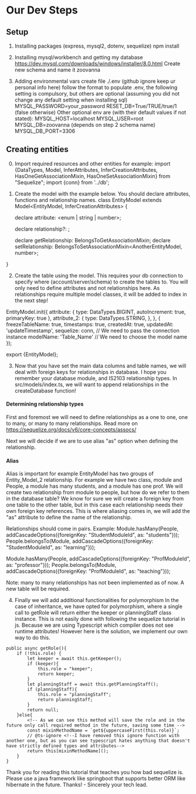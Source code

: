 # Our Dev Steps

## Setup
1. Installing packages (express, mysql2, dotenv, sequelize)
    npm install <package>

2. Installing mysql/workbench and getting my database
    https://dev.mysql.com/downloads/windows/installer/8.0.html
    Create new schema and name it zoovanna

3. Adding environmental vars
    create file ./.env (github ignore keep ur personal info here)
    follow the format to populate .env, the following setting is compulsory, but others are optional (assuming you did not change any default setting when installing sql)
        MYSQL_PASSWORD=your_password
        RESET_DB=True/TRUE/true/1 (false otherwise)
    Other optional env are (with their default values if not stated):
        MYSQL_HOST=localhost
        MYSQL_USER=root
        MYSQL_DB=zoovanna (depends on step 2 schema name)
        MYSQL_DB_PORT=3306


## Creating entities
0. Import required resources and other entities for example:
import {DataTypes, Model, InferAttributes, InferCreationAttributes, HasOneGetAssociationMixin, HasOneSetAssociationMixin} from "Sequelize";
import {conn} from '../db';

1. Create the model with the example below. You should declare attributes, functions and relationship names.
class EntityModel extends Model<EntityModel<EntityModel>, InferCreationAttributes<EntityModel>> {
    <!-- Attributes -->
    declare attribute: <enum | string | number>;

    <!-- Relationships to other models -->
    declare relationship?: <AnotherEntityModel>;

    <!-- Relationships to other models getter and setters (other mixin also possible example create : HasOneCreateAssociationMixin or in has many relationship add or remove looks like this HasManyRemoveAssociationMixin) -->
    declare getRelationship: BelongsToGetAssociationMixin<AnotherEntityModel>;
    declare setRelationship: BelongsToSetAssociationMixin<AnotherEntityModel, number>;

    <!-- Other standard instance methods -->
}

2. Create the table using the model. This requires your db connection to specify where (account/server/schema) to create the tables to. 
You will only need to define attributes and not relationships here. 
As relationships require multiple model classes, it will be added to index in the next step!

EntityModel.init({
    <!-- Add attributes and define column settings such as datatype and column constraints -->
    attribute: {
        type: DataTypes.BIGINT,
        autoIncrement: true,
        primaryKey: true
    },
    attribute_2: {
        type: DataTypes.STRING,
    },
}, {
    <!-- Define additional table settings -->
    freezeTableName: true,
    timestamps: true,
    createdAt: true,
    updatedAt: 'updateTimestamp',
    sequelize: conn, // We need to pass the connection instance
    modelName: 'Table_Name' // We need to choose the model name
});
<!-- Export your model -->
export {EntityModel};

3. Now that you have set the main data columns and table names, we will deal with foreign keys for relationships in database. I hope you remember your database module, and IS2103 relationship types.
In src/models/index.ts, we will want to append relationships in the createDatabase function!

#### Determining relationship types
First and foremost we will need to define relationships as a one to one, one to many, or many to many relationships.
Read more on https://sequelize.org/docs/v6/core-concepts/assocs/

Next we will decide if we are to use alias "as" option when defining the relationship.
#### Alias
Alias is important for example EntityModel has two groups of Entity_Model_2 relationship. 
For example we have two class, module and People, a module has many students, and a module has one prof. We will create two relationship from module to people, but how do we refer to them in the database table?
We know for sure we will create a foreign key from one table to the other table, but in this case each relationship needs their own foreign key references.
This is where aliasing comes in, we will add the "as" attribute to define the name of the relationship. 

Relationships should come in pairs. Example: 
Module.hasMany(People, addCascadeOptions({foreignKey: "StudentModuleId", as: "students"}));
People.belongsTo(Module, addCascadeOptions({foreignKey: "StudentModuleId", as: "learning"}));

Module.hasMany(People, addCascadeOptions({foreignKey: "ProfModuleId", as: "professor"}));
People.belongsTo(Module, addCascadeOptions({foreignKey: "ProfModuleId", as: "teaching"}));

Note: many to many relationships has not been implemented as of now. A new table will be required.

4. Finally we will add additional functionalities for polymorphism
In the case of inheritance, we have opted for polymorphism, where a single call to getRole will return either the keeper or planningStaff class instance. 
This is not easily done with following the sequelize tutorial in js. Because we are using Typescript which compiler does not see runtime attributes!
However here is the solution, we implement our own way to do this. 

<!-- In this instance function, we will retrieve all the roles possible and attempt to save the role that we find exist, then we will return the class instance of the role -->
    public async getRole(){
        if (!this.role) {
            let keeper = await this.getKeeper();
            if (keeper){
                this.role = "keeper";
                return keeper;
            }
            let planningStaff = await this.getPlanningStaff();
            if (planningStaff){
                this.role = "planningStaff";
                return planningStaff;
            }
            return null;
        }else{
            <!-- As we can see this method will save the role and in the future only call required method in the future, saving some time -->
            const mixinMethodName = `get${uppercaseFirst(this.role)}`;
            // @ts-ignore <!--I have removed this ignore function with another one, but as you can see typescript hates anything that doesn't have strictly defined types and attributes-->
            return this[mixinMethodName]();
        }
    }

Thank you for reading this tutorial that teaches you how bad sequelize is. Please use a java framework like springboot that supports better ORM like hibernate in the future. Thanks! - Sincerely your tech lead.

